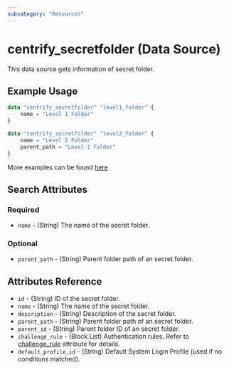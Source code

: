 ```yaml
---
subcategory: "Resources"
---
```


# centrify_secretfolder (Data Source)

This data source gets information of secret folder.

## Example Usage

```terraform
data "centrify_secretfolder" "level1_folder" {
    name = "Level 1 Folder"
}

data "centrify_secretfolder" "level2_folder" {
    name = "Level 2 Folder"
    parent_path = "Level 1 Folder"
}
```

More examples can be found [here](https://github.com/marcozj/terraform-provider-centrify/tree/main/examples/centrify_secret)

## Search Attributes

### Required

- `name` - (String) The name of the secret folder.

### Optional

- `parent_path` - (String) Parent folder path of an secret folder.

## Attributes Reference

- `id` - (String) ID of the secret folder.
- `name` - (String) The name of the secret folder.
- `description` - (String) Description of the secret folder.
- `parent_path` - (String) Parent folder path of an secret folder.
- `parent_id` - (String) Parent folder ID of an secret folder.
- `challenge_rule` - (Block List) Authentication rules. Refer to [challenge_rule](./attribute_challengerule.md) attribute for details.
- `default_profile_id` - (String) Default System Login Profile (used if no conditions matched).
